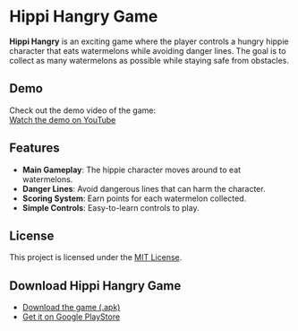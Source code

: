 # Hippi Hangry Game

**Hippi Hangry** is an exciting game where the player controls a hungry hippie character that eats watermelons while avoiding danger lines. The goal is to collect as many watermelons as possible while staying safe from obstacles.

## Demo

Check out the demo video of the game:  
[Watch the demo on YouTube](https://youtube.com/shorts/TC2j8moP46k?feature=share)

## Features

- **Main Gameplay**: The hippie character moves around to eat watermelons.
- **Danger Lines**: Avoid dangerous lines that can harm the character.
- **Scoring System**: Earn points for each watermelon collected.
- **Simple Controls**: Easy-to-learn controls to play.


## License
This project is licensed under the [MIT License](LICENSE).


## Download Hippi Hangry Game
- [Download the game (.apk)](https://drive.google.com/drive/folders/1iG3p8rvlDdTxyW6VA08q_mMHPrqaoTSK?usp=sharing)
- [Get it on Google PlayStore](https://play.google.com/store/apps/details?id=com.Teknack.HippiHangry&pli=1)
